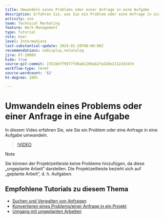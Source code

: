 ```yaml
---
title: Umwandeln eines Problems oder einer Anfrage in eine Aufgabe
description: Erfahren Sie, wie Sie ein Problem oder eine Anfrage in eine Aufgabe umwandeln.
activity: use
team: Technical Marketing
feature: Work Management
type: Tutorial
role: User
level: Intermediate
last-substantial-update: 2024-02-28T00:00:00Z
recommendations: noDisplay,noCatalog
jira: KT-10069
hide: true
source-git-commit: 2351b6ff9977fd8a81289ab2fad28e21322d347e
workflow-type: tm+mt
source-wordcount: '82'
ht-degree: 100%

---
```


# Umwandeln eines Problems oder einer Anfrage in eine Aufgabe

In diesem Video erfahren Sie, wie Sie ein Problem oder eine Anfrage in eine Aufgabe umwandeln.

>[!VIDEO](https://video.tv.adobe.com/v/3427605/?quality=12&learn=on)

>[!NOTE]
>
>Sie können der Projektzeitleiste keine Probleme hinzufügen, da diese „ungeplante Arbeit“ darstellen. Die Projektzeitleiste bezieht sich auf „geplante Arbeit“, d. h. Aufgaben.

## Empfohlene Tutorials zu diesem Thema

* [Suchen und Verwalten von Anfragen](/help/manage-work/issues-requests/find-requests.md)
* [Konvertieren eines Problems/einer Anfrage in ein Projekt](/help/manage-work/issues-requests/create-a-project-from-a-request.md)
* [Umgang mit ungeplanten Arbeiten](/help/manage-work/issues-requests/handle-unplanned-work.md)

